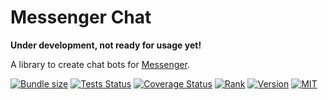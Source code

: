 # Messenger Chat

**Under development, not ready for usage yet!**

A library to create chat bots for [Messenger](https://www.messenger.com).

[![Bundle size](https://img.shields.io/bundlephobia/minzip/messenger-chat?style=flat-square)](https://bundlephobia.com/result?p=messenger-chat)
[![Tests Status](https://img.shields.io/github/workflow/status/webneat/messenger-chat/Tests?style=flat-square)](https://github.com/webneat/messenger-chat/actions?query=workflow:"Tests")
[![Coverage Status](https://img.shields.io/coveralls/github/webNeat/messenger-chat/master?style=flat-square)](https://coveralls.io/github/webNeat/messenger-chat?branch=master)
[![Rank](https://img.shields.io/librariesio/sourcerank/npm/messenger-chat?style=flat-square)](https://libraries.io/npm/messenger-chat)
[![Version](https://img.shields.io/npm/v/messenger-chat?style=flat-square)](https://www.npmjs.com/package/messenger-chat)
[![MIT](https://img.shields.io/npm/l/messenger-chat?style=flat-square)](LICENSE)

